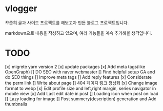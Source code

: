 # vlogger
꾸준히 글과 사이드 프로젝트를 해보고자 만든 블로그 프로젝트입니다.

markdown으로 내용을 작성하고 있으며, 여러 기능들을 계속 추가해볼 생각입니다.

# TODO
[x] migrete yarn version 2
[x] update packages
[x] Add meta tags(like OpenGraph)
[] DO SEO with naver webmaster
[] Find helpful setup GA and do SEO things
[] Improve meta tags
[] Add reply features
[x] Considerate the perm link
[] Write about page
[] 404 페이지 링크 정상화
[x] Change image format to webp
[x] Edit profile size and left,right margin, series navigator in mobile view
[x] Add Last edit date in post
[] Loading icon when post on load
[] Lazy loading for image
[] Post summery(description) generation and Add thumbnails